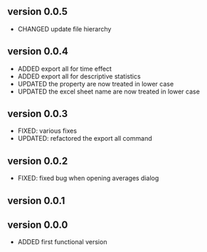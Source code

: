 version 0.0.5
--------------
* CHANGED  update file hierarchy

version 0.0.4
--------------
* ADDED    export all for time effect
* ADDED    export all for descriptive statistics
* UPDATED  the property are now treated in lower case
* UPDATED  the excel sheet name are now treated in lower case

version 0.0.3
--------------
* FIXED:   various fixes
* UPDATED: refactored the export all command

version 0.0.2
--------------
* FIXED:   fixed bug when opening averages dialog 

version 0.0.1
--------------

version 0.0.0
--------------
* ADDED    first functional version

